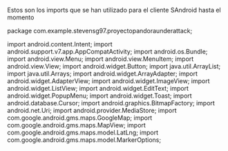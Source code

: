 Estos son los imports que se han utilizado para el cliente SAndroid hasta el momento


package com.example.stevensg97.proyectopandoraunderattack;

import android.content.Intent;
import android.support.v7.app.AppCompatActivity;
import android.os.Bundle;
import android.view.Menu;
import android.view.MenuItem;
import android.view.View;
import android.widget.Button;
import java.util.ArrayList;
import java.util.Arrays;
import android.widget.ArrayAdapter;
import android.widget.AdapterView;
import android.widget.ImageView;
import android.widget.ListView;
import android.widget.EditText;
import android.widget.PopupMenu;
import android.widget.Toast;
import android.database.Cursor;
import android.graphics.BitmapFactory;
import android.net.Uri;
import android.provider.MediaStore;
import com.google.android.gms.maps.GoogleMap;
import com.google.android.gms.maps.MapView;
import com.google.android.gms.maps.model.LatLng;
import com.google.android.gms.maps.model.MarkerOptions;


